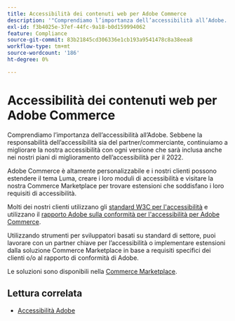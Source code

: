 ```yaml
---
title: Accessibilità dei contenuti web per Adobe Commerce
description: '"Comprendiamo l’importanza dell’accessibilità all’Adobe. Sebbene la responsabilità dell’accessibilità sia del partner/commerciante, continuiamo a migliorare la nostra accessibilità con ogni versione che sarà inclusa anche nei nostri piani di miglioramento dell’accessibilità per il 2022.  '''
exl-id: f3b4025e-37ef-44fc-9a18-b0d159994062
feature: Compliance
source-git-commit: 83b21845cd306336e1cb193a9541478c8a38eea8
workflow-type: tm+mt
source-wordcount: '186'
ht-degree: 0%

---
```


# Accessibilità dei contenuti web per Adobe Commerce

Comprendiamo l’importanza dell’accessibilità all’Adobe. Sebbene la responsabilità dell’accessibilità sia del partner/commerciante, continuiamo a migliorare la nostra accessibilità con ogni versione che sarà inclusa anche nei nostri piani di miglioramento dell’accessibilità per il 2022.

Adobe Commerce è altamente personalizzabile e i nostri clienti possono estendere il tema Luma, creare i loro moduli di accessibilità e visitare la nostra Commerce Marketplace per trovare estensioni che soddisfano i loro requisiti di accessibilità.

Molti dei nostri clienti utilizzano gli [standard W3C per l&#39;accessibilità](https://www.w3.org/WAI/standards-guidelines/) e utilizzano il [rapporto Adobe sulla conformità per l&#39;accessibilità per Adobe Commerce](https://www.adobe.com/accessibility/compliance/adobe-commerce-2021-acr.html).

Utilizzando strumenti per sviluppatori basati su standard di settore, puoi lavorare con un partner chiave per l’accessibilità o implementare estensioni dalla soluzione Commerce Marketplace in base a requisiti specifici dei clienti o/o al rapporto di conformità di Adobe.

Le soluzioni sono disponibili nella [Commerce Marketplace](https://marketplace.magento.com/).

## Lettura correlata

* [Accessibilità Adobe](https://www.adobe.com/accessibility.html)
